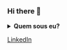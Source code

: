 ### Hi there 👋

<details>
  <summary><b>Quem sous eu?</b></summary>
Olá, seja bem-vindo ao meu perfil.
Sou um jovem amante da programação e desde de criança apaixonado por tecnologia.
Meu início profissional, se deu como estagiário de suporte de TI em um restaurante, por meio da escola profissionalizante. Logo depois, atuei como testador de aplicações, onde trabalhei nesse ramo durante um ano. Além do conhecimento adquirido como tester. Atualmente, trabalho como estagiário em desenvolvimento web.
Foco em aprendizado contínuo, cursos na área e conquistas de certificações.
Possuo várias aplicações desenvolvidas por mim, desde freelas até projetos acadêmicos.
</details>

[LinkedIn](https://www.linkedin.com/in/hildebrando-lima-664bb1130)

<!--
**HildebrandoLima/HildebrandoLima** is a ✨ _special_ ✨ repository because its `README.md` (this file) appears on your GitHub profile.
Here are some ideas to get you started:

- 🔭 I’m currently working on ...
- 🌱 I’m currently learning ...
- 👯 I’m looking to collaborate on ...
- 🤔 I’m looking for help with ...
- 💬 Ask me about ...
- 📫 How to reach me: ...
- 😄 Pronouns: ...
- ⚡ Fun fact: ...
-->
